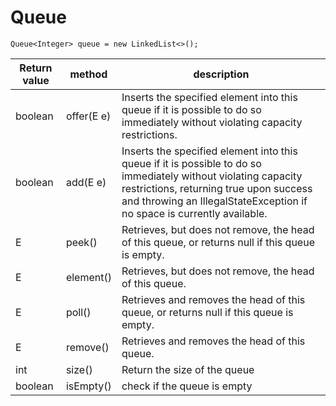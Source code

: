 # Queue
~~~
Queue<Integer> queue = new LinkedList<>();
~~~
| Return value | method | description |
| ------------ | ------ | ----------- |
| boolean | offer(E e) | Inserts the specified element into this queue if it is possible to do so immediately without violating capacity restrictions. |
| boolean | add(E e) | Inserts the specified element into this queue if it is possible to do so immediately without violating capacity restrictions, returning true upon success and throwing an IllegalStateException if no space is currently available. |
| E | peek() | Retrieves, but does not remove, the head of this queue, or returns null if this queue is empty. |
| E | element() | Retrieves, but does not remove, the head of this queue. |
| E | poll() | Retrieves and removes the head of this queue, or returns null if this queue is empty. |
| E | remove() | Retrieves and removes the head of this queue. |
| int | size() | Return the size of the queue |
| boolean | isEmpty() | check if the queue is empty |
